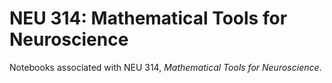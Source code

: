 # NEU 314: Mathematical Tools for Neuroscience
Notebooks associated with NEU 314, *Mathematical Tools for Neuroscience*.
